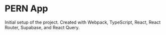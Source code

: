 # PERN App

Initial setup of the project.  Created with Webpack, TypeScript, React, React Router, Supabase, and React Query.


